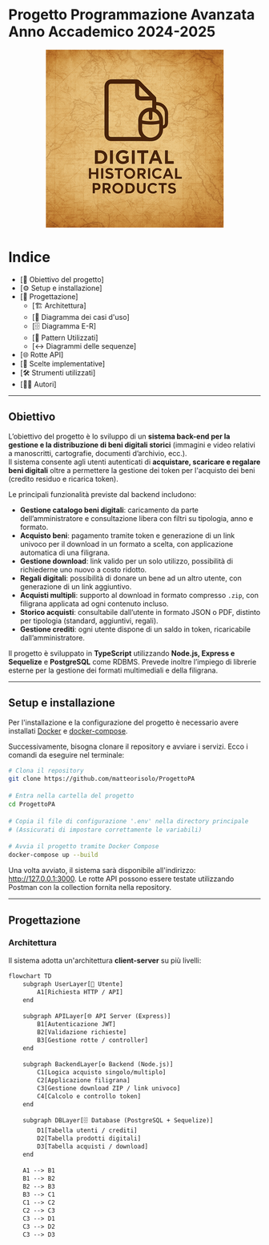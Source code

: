 # Progetto Programmazione Avanzata Anno Accademico 2024-2025
<div align="center">
  <img src="https://github.com/matteorisolo/ProgettoPA/blob/main/images/Digital_Historical_Products.png" alt="Logo">
</div>

# Indice
- [🎯 Obiettivo del progetto]
- [⚙️ Setup e installazione]
- [🧩 Progettazione]
    - [🏗️ Architettura]
    - [👤 Diagramma dei casi d'uso]
    - [🗄 Diagramma E-R]
    - [📐 Pattern Utilizzati]
    - [↔️ Diagrammi delle sequenze]
- [🌐 Rotte API]
- [📝 Scelte implementative]
- [🛠️ Strumenti utilizzati]
- [👨‍💻 Autori]

---

## Obiettivo

L’obiettivo del progetto è lo sviluppo di un **sistema back-end per la gestione e la distribuzione di beni digitali storici** (immagini e video relativi a manoscritti, cartografie, documenti d’archivio, ecc.).  
Il sistema consente agli utenti autenticati di **acquistare, scaricare e regalare beni digitali** oltre a permettere la gestione dei token per l'acquisto dei beni (credito residuo e ricarica token).

Le principali funzionalità previste dal backend includono:

- **Gestione catalogo beni digitali**: caricamento da parte dell’amministratore e consultazione libera con filtri su tipologia, anno e formato.
- **Acquisto beni**: pagamento tramite token e generazione di un link univoco per il download in un formato a scelta, con applicazione automatica di una filigrana.
- **Gestione download**: link valido per un solo utilizzo, possibilità di richiederne uno nuovo a costo ridotto.
- **Regali digitali**: possibilità di donare un bene ad un altro utente, con generazione di un link aggiuntivo.
- **Acquisti multipli**: supporto al download in formato compresso `.zip`, con filigrana applicata ad ogni contenuto incluso.
- **Storico acquisti**: consultabile dall’utente in formato JSON o PDF, distinto per tipologia (standard, aggiuntivi, regali).
- **Gestione crediti**: ogni utente dispone di un saldo in token, ricaricabile dall’amministratore.

Il progetto è sviluppato in **TypeScript** utilizzando **Node.js, Express e Sequelize** e **PostgreSQL** come RDBMS. Prevede inoltre l’impiego di librerie esterne per la gestione dei formati multimediali e della filigrana.

---

## Setup e installazione

Per l'installazione e la configurazione del progetto è necessario avere installati [Docker](https://www.docker.com/) e [docker-compose](https://docs.docker.com/compose/).

Successivamente, bisogna clonare il repository e avviare i servizi. Ecco i comandi da eseguire nel terminale:

```bash
# Clona il repository
git clone https://github.com/matteorisolo/ProgettoPA

# Entra nella cartella del progetto
cd ProgettoPA

# Copia il file di configurazione '.env' nella directory principale
# (Assicurati di impostare correttamente le variabili)

# Avvia il progetto tramite Docker Compose
docker-compose up --build
```

Una volta avviato, il sistema sarà disponibile all'indirizzo: http://127.0.0.1:3000. Le rotte API possono essere testate utilizzando Postman con la collection fornita nella repository.

---

## Progettazione

### Architettura

Il sistema adotta un'architettura **client-server** su più livelli:

```mermaid
flowchart TD
    subgraph UserLayer[👤 Utente]
        A1[Richiesta HTTP / API] 
    end

    subgraph APILayer[🌐 API Server (Express)]
        B1[Autenticazione JWT]
        B2[Validazione richieste]
        B3[Gestione rotte / controller]
    end

    subgraph BackendLayer[⚙️ Backend (Node.js)]
        C1[Logica acquisto singolo/multiplo]
        C2[Applicazione filigrana]
        C3[Gestione download ZIP / link univoco]
        C4[Calcolo e controllo token]
    end

    subgraph DBLayer[🗄️ Database (PostgreSQL + Sequelize)]
        D1[Tabella utenti / crediti]
        D2[Tabella prodotti digitali]
        D3[Tabella acquisti / download]
    end

    A1 --> B1
    B1 --> B2
    B2 --> B3
    B3 --> C1
    C1 --> C2
    C2 --> C3
    C3 --> D1
    C3 --> D2
    C3 --> D3
```